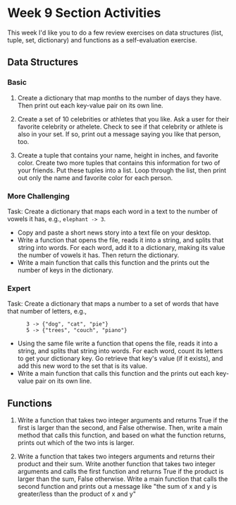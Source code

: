 # Week 9 Section Activities

This week I'd like you to do a few review exercises on data structures (list, tuple, set, dictionary) and functions as a self-evaluation exercise. 

## Data Structures

### Basic
1. Create a dictionary that map months to the number of days they have. Then print out each key-value pair on its own line.

2. Create a set of 10 celebrities or athletes that you like. Ask a user for their favorite celebrity or athelete. Check to see if that celebrity or athlete is also in your set. If so, print out a message saying you like that person, too.

3. Create a tuple that contains your name, height in inches, and favorite color. Create two more tuples that contains this information for two of your friends. Put these tuples into a list. Loop through the list, then print out only the name and favorite color for each person.

### More Challenging

Task: Create a dictionary that maps each word in a text to the number of vowels it has, e.g., `elephant -> 3`.

* Copy and paste a short news story into a text file on your desktop.
* Write a function that opens the file, reads it into a string, and splits that string into words. For each word, add it to a dictionary, making its value the number of vowels it has. Then return the dictionary.
* Write a main function that calls this function and the prints out the number of keys in the dictionary.

### Expert

Task: Create a dictionary that maps a number to a set of words that have that number of letters, e.g.,
```
      3 -> {"dog", "cat", "pie"}
      5 -> {"trees", "couch", "piano"}
```

* Using the same file write a function that opens the file, reads it into a string, and splits that string into words. For each word, count its letters to get your dictionary key. Go retrieve that key's value (if it exists), and add this new word to the set that is its value.
* Write a main function that calls this function and the prints out each key-value pair on its own line.

## Functions

1. Write a function that takes two integer arguments and returns True if the first is larger than the second, and False otherwise. Then, write a main method that calls this function, and based on what the function returns, prints out which of the two ints is larger.

2. Write a function that takes two integers arguments and returns their product and their sum. Write another function that takes two integer arguments and calls the first function and returns True if the product is larger than the sum, False otherwise. Write a main function that calls the second function and prints out a message like "the sum of x and y is greater/less than the product of x and y"
